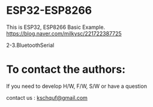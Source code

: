 # ESP32-ESP8266

   This is ESP32, ESP8266 Basic Example. 
   https://blog.naver.com/milkysc/221722387725
   
   2-3.BluetoothSerial

# To contact the authors:

If you need to develop H/W, F/W, S/W or have a question

contact us : kschquf@gmail.com


